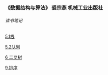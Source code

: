 ### 《数据结构与算法》 裘宗燕  机械工业出版社
###### 读书笔记
[5.1栈](http://nbviewer.jupyter.org/github/hengweihe/algorithms-and-datastructure---python/blob/master/5.1栈.ipynb)

[5.2队列](http://nbviewer.jupyter.org/github/hengweihe/algorithms-and-datastructure---python/blob/master/5.2队列.ipynb)

[6 二叉树](http://nbviewer.jupyter.org/github/hengweihe/algorithms-and-datastructure---python/blob/master/6%20二叉树%20.ipynb)

[9.排序](http://nbviewer.jupyter.org/github/hengweihe/algorithms-and-datastructure---python/blob/master/9.排序.ipynb)
